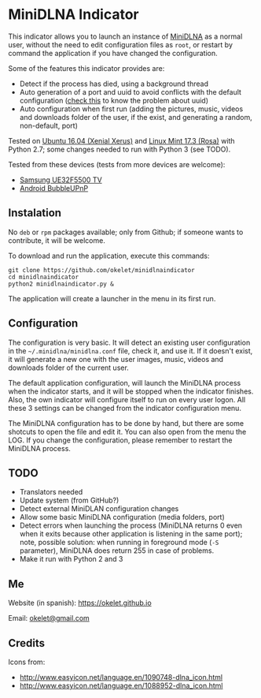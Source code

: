 
# MiniDLNA Indicator

This indicator allows you to launch an instance of [MiniDLNA](https://help.ubuntu.com/community/MiniDLNA)
as a normal user, without the need to edit configuration files as `root`, or restart by command the
application if you have changed the configuration.
 
Some of the features this indicator provides are:

* Detect if the process has died, using a background thread
* Auto generation of a port and uuid to avoid conflicts with the default configuration
  ([check this](https://spremi.wordpress.com/2014/06/30/minidlna-multiple-instances/) to know the problem about uuid)
* Auto configuration when first run (adding the pictures, music, videos and downloads folder
of the user, if the exist, and generating a random, non-default, port)

Tested on [Ubuntu 16.04 (Xenial Xerus)](http://www.ubuntu.com) and [Linux Mint 17.3 (Rosa)](https://www.linuxmint.com)
with Python 2.7; some changes needed to run with Python 3 (see TODO).

Tested from these devices (tests from more devices are welcome):
 
* [Samsung UE32F5500 TV](http://www.samsung.com/nl/consumer/tv-audio-video/televisions/led-tv/UE32F5500AWXXN)
* [Android BubbleUPnP](https://play.google.com/store/apps/details?id=com.bubblesoft.android.bubbleupnp)


## Instalation

No `deb` or `rpm` packages available; only from Github; if someone wants to contribute, it will be welcome.

To download and run the application, execute this commands:

```
git clone https://github.com/okelet/minidlnaindicator
cd minidlnaindicator
python2 minidlnaindicator.py &
```

The application will create a launcher in the menu in its first run.


## Configuration

The configuration is very basic. It will detect an existing user configuration in the `~/.minidlna/minidlna.conf`
file, check it, and use it. If it doesn't exist, it will generate a new one with the user images, music, videos and 
downloads folder of the current user.

The default application configuration, will launch the MiniDLNA process when the indicator starts, and it will
be stopped when the indicator finishes. Also, the own indicator will configure itself to run on every user logon.
All these 3 settings can be changed from the indicator configuration menu.

The MiniDLNA configuration has to be done by hand, but there are some shotcuts to open the file and edit it. You can also
open from the menu the LOG. If you change the configuration, please remember to restart the MiniDLNA process.



## TODO

* Translators needed
* Update system (from GitHub?)
* Detect external MiniDLAN configuration changes
* Allow some basic MiniDLNA configuration (media folders, port)
* Detect errors when launching the process (MiniDLNA returns 0 even when it exits because other
  application is listening in the same port); note, possible solution: when running in foreground
  mode (`-S` parameter), MiniDLNA does return 255 in case of problems.
* Make it run with Python 2 and 3


## Me

Website (in spanish): https://okelet.github.io

Email: okelet@gmail.com


## Credits

Icons from:

* http://www.easyicon.net/language.en/1090748-dlna_icon.html
* http://www.easyicon.net/language.en/1088952-dlna_icon.html
